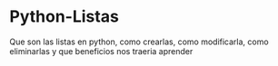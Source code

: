 # Python-Listas
Que son las listas en python, como crearlas, como modificarla, como eliminarlas y que beneficios nos traeria aprender
